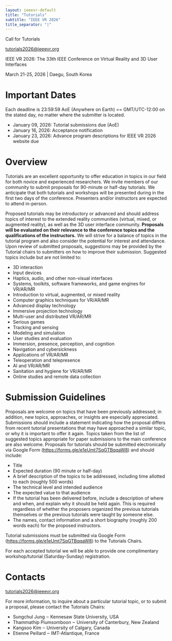```yaml
---
layout: ieeevr-default
title: "Tutorials"
subtitle: "IEEE VR 2026"
title_separator: "|"
---
```

<script type="text/javascript">
    $(document).ready(function(){
		var email = ""; 
		var domain = "ieeevr.org"; 

	    email = "tutorials2025"; 		
		$(".tutorials").html("<span class='text-nowrap'><a href=javascript:location='" + "mail" + "to:" + email + "@" + domain + "'><i class='fas fa-fw fa-envelope-square emailIconSm' style=''></i><i class='emailTextSm'>" + email + "@" + domain + "</a></i></span>");            
	});
</script>
<p class="big_title center_a" style="margin-bottom:0 !important; padding-bottom:0 !important">Call for Tutorials</p>
<p class="center_a"><a href="mailto:tutorials2026@ieeevr.org">tutorials2026@ieeevr.org</a></p>

<p class="center_a">IEEE VR 2026: The 33th IEEE Conference on Virtual Reality and 3D User Interfaces<br />

March 21-25, 2026 | Daegu, South Korea</p>

<h1>Important Dates</h1>
<p>Each deadline is 23:59:59 AoE (Anywhere on Earth) == GMT/UTC-12:00 on the stated day, no matter where the submitter is located.</p>
<ul>
<li>January 09, 2026: Tutorial submissions due (AoE)</li>
<li>January 16, 2026: Acceptance notification</li>
<li>January 23, 2026: Advance program descriptions for IEEE VR 2026 website due</li>
</ul>

<h1>Overview</h1>
<p>Tutorials are an excellent opportunity to offer education in topics in our field for both novice and experienced researchers. We invite members of our community to submit proposals for 90-minute or half-day tutorials. We anticipate that both tutorials and workshops will be presented during in the first two days of the conference. Presenters and/or instructors are expected to attend in-person.</p>

<p>Proposed tutorials may be introductory or advanced and should address topics of interest to the extended reality communities (virtual, mixed, or augmented reality), as well as the 3D user interface community. <strong>Proposals will be evaluated on their relevance to the conference topics and the qualifications of the instructors.</strong> We will strive for a balance of topics in the tutorial program and also consider the potential for interest and attendance. Upon review of submitted proposals, suggestions may be provided by the Tutorial chairs to submitters on how to improve their submission. Suggested topics include but are not limited to:</p>
<ul>
<li>3D interaction</li>
<li>Input devices</li>
<li>Haptics, audio, and other non-visual interfaces</li>
<li>Systems, toolkits, software frameworks, and game engines for VR/AR/MR</li>
<li>Introduction to virtual, augmented, or mixed reality</li>
<li>Computer graphics techniques for VR/AR/MR</li>
<li>Advanced display technology</li>
<li>Immersive projection technology</li>
<li>Multi-user and distributed VR/AR/MR</li>
<li>Serious games</li>
<li>Tracking and sensing</li>
<li>Modeling and simulation</li>
<li>User studies and evaluation</li>
<li>Immersion, presence, perception, and cognition</li>
<li>Navigation and cybersickness</li>
<li>Applications of VR/AR/MR</li>
<li>Teleoperation and telepresence</li>
<li>AI and VR/AR/MR</li>
<li>Sanitation and hygiene for VR/AR/MR</li>
<li>Online studies and remote data collection</li>
</ul>

<h1>Submission Guidelines</h1>
<p>
Proposals are welcome on topics that have been previously addressed; in addition, new topics, approaches, or insights are especially appreciated. Submissions should include a statement indicating how the proposal differs from recent tutorial presentations that may have approached a similar topic, or why it is important to offer it again. Topics taken from the list of suggested topics appropriate for paper submissions to the main conference are also welcome. Proposals for tutorials should be submitted electronically via Google Form (<a href="https://forms.gle/e1eUmt7SqGTBqqaW8" target="_blank">https://forms.gle/e1eUmt7SqGTBqqaW8</a>) and should include:</p>

<ul>
<li>Title</li>
<li>Expected duration (90 minute or half-day)</li>
<li>A brief description of the topics to be addressed, including time allotted to each (roughly 500 words)</li>
<li>The technical level and intended audience</li>
<li>The expected value to that audience</li>
<li>If the tutorial has been delivered before, include a description of where and when, and explain why it should be held again. This is required regardless of whether the proposers organized the previous tutorials themselves or the previous tutorials were taught by someone else.</li>
<li>The names, contact information and a short biography (roughly 200 words each) for the proposed instructors.</li>
</ul>
<p>
Tutorial submissions must be submitted via Google Form <br>
(<a href="https://forms.gle/e1eUmt7SqGTBqqaW8" target="_blank">https://forms.gle/e1eUmt7SqGTBqqaW8</a>) to the Tutorials Chairs.</p>


<p>
For each accepted tutorial we will be able to provide one complimentary workshop/tutorial (Saturday-Sunday) registration.<br>
</p>

<h1>Contacts</h1>

<p><a href="mailto:tutorials2026@ieeevr.org">tutorials2026@ieeevr.org</a></p>
<p>For more information, to inquire about a particular tutorial topic, or to submit a proposal, please contact the Tutorials Chairs:</p>
<ul>
<li>Sungchul Jung ‒ Kennesaw State University, USA</li>
<li>Thammathip Piumsomboon ‒ University of Canterbury, New Zealand</li>
<li>Kangsoo Kim ‒ University of Calgary, Canada</li>
<li>Etienne Peillard ‒ IMT-Atlantique, France</li>
</ul>


